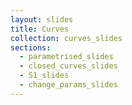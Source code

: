```yaml
---
layout: slides
title: Curves
collection: curves_slides
sections:
  - parametrised_slides
  - closed_curves_slides
  - S1_slides
  - change_params_slides
---
```

